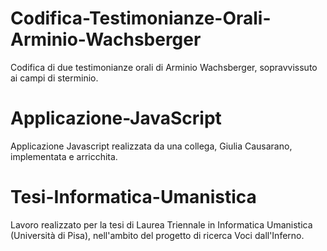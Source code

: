 # Codifica-Testimonianze-Orali-Arminio-Wachsberger
Codifica di due testimonianze orali di Arminio Wachsberger, sopravvissuto ai campi di sterminio.

# Applicazione-JavaScript
Applicazione Javascript realizzata da una collega, Giulia Causarano, implementata e arricchita.

# Tesi-Informatica-Umanistica
Lavoro realizzato per la tesi di Laurea Triennale in Informatica Umanistica (Università di Pisa), nell'ambito del progetto di ricerca Voci dall'Inferno.
